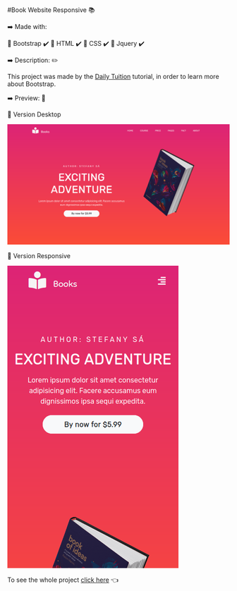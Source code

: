 #Book Website Responsive :books:


:arrow_right: Made with: 

:small_orange_diamond: Bootstrap  :heavy_check_mark:
:small_orange_diamond: HTML :heavy_check_mark:
:small_orange_diamond: CSS :heavy_check_mark:
:small_orange_diamond: Jquery :heavy_check_mark:


:arrow_right: Description:  :pencil2:

This project was made by the [Daily Tuition](https://www.youtube.com/channel/UCrG2Z0usOCCdUTAr4D1A8mw) tutorial, in order to learn more about Bootstrap.

:arrow_right: Preview: :eyes: 

:small_blue_diamond: Version Desktop

![Version Desktop](assets/preview-desktop.png)


:small_blue_diamond: Version Responsive

![Version Mobile](assets/preview-mobile.png)


To see the whole project [click here]() :point_left: